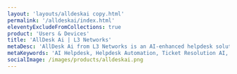 ```yaml
---
layout: 'layouts/alldeskai copy.html'
permalink: '/alldeskai/index.html'
eleventyExcludeFromCollections: true
product: 'Users & Devices'
title: 'AllDesk Ai | L3 Networks'
metaDesc: 'AllDesk Ai from L3 Networks is an AI-enhanced helpdesk solution offering smart ticket routing, resolution suggestions, quality control, and intelligent support automation for growing teams.'
metaKeywords: 'AI Helpdesk, Helpdesk Automation, Ticket Resolution AI, Smart Helpdesk, AI Customer Support, IT Helpdesk AI, SLA Ticket QA, AI Support Tools, Sentiment Analysis Helpdesk, CloudRadial AI Chat'
socialImage: /images/products/alldeskai.png
---
```

